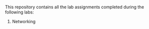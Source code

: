 This repository contains all the lab assignments completed during the following labs:
1. Networking
